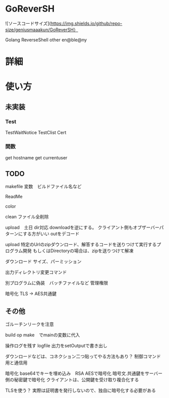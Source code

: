 # GoReverSH
![ソースコードサイズ](https://img.shields.io/github/repo-size/geniusmaaakun/GoReverSH）

Golang ReverseShell
other en@ble@ny

# 詳細

# 使い方



## 未実装
### Test
TestWaitNotice
TestClist
Cert

### 関数
get hostname
get currentuser


## TODO
makefile
変数　ビルドファイル名など

ReadMe

color

clean
    ファイル全削除


upload　土日
    dir対応
    downloadを逆にする。
    クライアント側もオブザーバーパターンにする方がいい
    outをデコード　

upload
特定のUrlのzipダウンロード、解答するコードを送りつけて実行するプログラム開発
もしくはDirectoryの場合は、zipを送りつけて解凍


ダウンロード
    サイズ、パーミッション

出力ディレクトリ変更コマンド


別プログラムに偽装　バッチファイルなど
管理権限


暗号化
TLS -> AES共通鍵


## その他
ゴルーチンリークを注意

build op make　でmainの変数に代入

操作ログを残す
logfile
出力をsetOutputで書き出し


ダウンロードなどは、コネクション二つ貼ってやる方法もあり？
制御コマンド用と通信用


暗号化
base64でキーを埋め込み　RSA AESで暗号化
暗号文.共通鍵をサーバー側の秘密鍵で暗号化
クライアントは、公開鍵を受け取り複合化する


TLSを使う？
実際は証明書を発行しないので、独自に暗号化する必要がある
